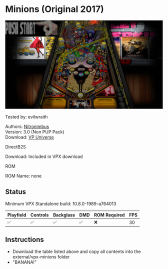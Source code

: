 # Minions (Original 2017)

![Table Preview](../../images/vpx-minions.png)

Tested by: evilwraith

Authors: [Nitronimbus](https://vpuniverse.com/profile/10144-nitronimbus/)  
Version: 3.0 (Non PUP Pack)  
Download: [VP Universe](https://vpuniverse.com/files/file/10853-minions-mod-by-nitronimbus-cw-pup-pack/)

DirectB2S

Download: Included in VPX download

ROM

ROM Name: none

## Status 

Minimum VPX Standalone build: 10.8.0-1989-a764013

| Playfield | Controls | Backglass | DMD | ROM Required | FPS | 
|-----------|----------|-----------|-----|--------------|-----|
| :white_check_mark: | :white_check_mark: | :white_check_mark: | :white_check_mark: | :x: | 30 |

## Instructions

- Download the table listed above and copy all contents into the external/vpx-minions folder
- "BANANA!"

